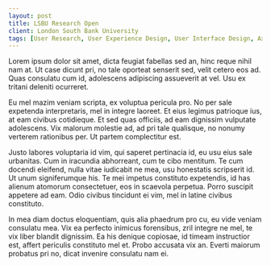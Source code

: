 ```yaml
---
layout: post
title: LSBU Research Open
client: London South Bank University
tags: [User Research, User Experience Design, User Interface Design, Axure RP, HTML, CSS, Bootstrap, JavaScript, Perl]
---
```


Lorem ipsum dolor sit amet, dicta feugiat fabellas sed an, hinc reque nihil nam at. Ut case dicunt pri, no tale oporteat senserit sed, velit cetero eos ad. Quas consulatu cum id, adolescens adipiscing assueverit at vel. Usu ex tritani deleniti ocurreret.

Eu mel mazim veniam scripta, ex voluptua pericula pro. No per sale expetenda interpretaris, mel in integre laoreet. Et eius legimus patrioque ius, at eam civibus cotidieque. Et sed quas officiis, ad eam dignissim vulputate adolescens. Vix malorum molestie ad, ad pri tale qualisque, no nonumy verterem rationibus per. Ut partem complectitur est.

Justo labores voluptaria id vim, qui saperet pertinacia id, eu usu eius sale urbanitas. Cum in iracundia abhorreant, cum te cibo mentitum. Te cum docendi eleifend, nulla vitae iudicabit ne mea, usu honestatis scripserit id. Ut unum signiferumque his. Te mei impetus constituto expetendis, id has alienum atomorum consectetuer, eos in scaevola perpetua. Porro suscipit appetere ad eam. Odio civibus tincidunt ei vim, mel in latine civibus constituto.

In mea diam doctus eloquentiam, quis alia phaedrum pro cu, eu vide veniam consulatu mea. Vix ea perfecto inimicus forensibus, zril integre ne mel, te vix liber blandit dignissim. Ea his denique copiosae, id timeam instructior est, affert periculis constituto mel et. Probo accusata vix an. Everti maiorum probatus pri no, dicat invenire consulatu nam ei.
